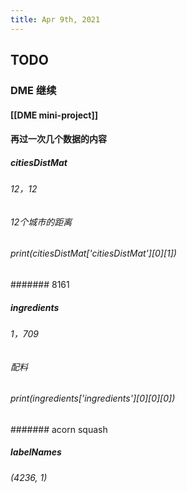 ```yaml
---
title: Apr 9th, 2021
---
```


## TODO
### DME 继续
#### [[DME mini-project]]
#### 再过一次几个数据的内容
##### citiesDistMat
###### 12，12
###### 12个城市的距离
###### print(citiesDistMat['citiesDistMat'][0][1])
####### 8161
##### ingredients
###### 1，709
###### 配料
###### print(ingredients['ingredients'][0][0][0])
####### acorn squash
##### labelNames
###### (4236, 1)
######
